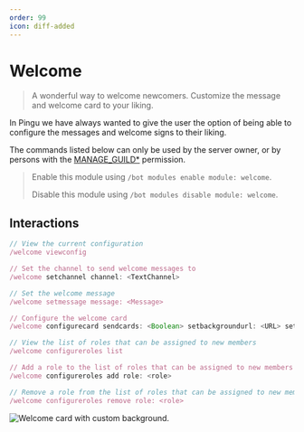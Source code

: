 ```yaml
---
order: 99
icon: diff-added
---
```


# Welcome
> A wonderful way to welcome newcomers. Customize the message and welcome card to your liking.

In Pingu we have always wanted to give the user the option of being able to configure the messages and welcome signs to their liking.

The commands listed below can only be used by the server owner, or by persons with the [MANAGE_GUILD\*](https://discord.com/developers/docs/topics/permissions) permission.

> Enable this module using `/bot modules enable module: welcome`.
>
> Disable this module using `/bot modules disable module: welcome`.

## Interactions

```javascript
// View the current configuration
/welcome viewconfig

// Set the channel to send welcome messages to
/welcome setchannel channel: <TextChannel>

// Set the welcome message
/welcome setmessage message: <Message>

// Configure the welcome card
/welcome configurecard sendcards: <Boolean> setbackgroundurl: <URL> setoverlaycolor: <Hex Color> setoverlayopacity: <Integer> title: <String> subtitle: <String>

// View the list of roles that can be assigned to new members
/welcome configureroles list

// Add a role to the list of roles that can be assigned to new members
/welcome configureroles add role: <role>

// Remove a role from the list of roles that can be assigned to new members
/welcome configureroles remove role: <role>
```

![Welcome card with custom background.](https://cdn.discordapp.com/attachments/883335734608670720/928767503830757437/yboqcdLDOieWRDxPbUxUcWrLIuradzdc.png)
